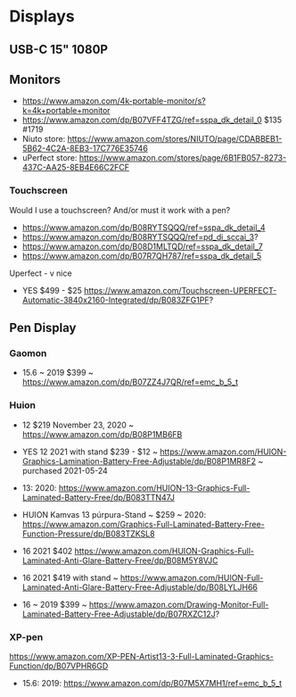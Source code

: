 # Displays


## USB-C 15" 1080P

## Monitors

* https://www.amazon.com/4k-portable-monitor/s?k=4k+portable+monitor
* https://www.amazon.com/dp/B07VFF4TZG/ref=sspa_dk_detail_0 $135 #1719
* Niuto store: https://www.amazon.com/stores/NIUTO/page/CDABBEB1-5B62-4C2A-8EB3-17C776E35746
* uPerfect store: https://www.amazon.com/stores/page/6B1FB057-8273-437C-AA25-8EB4E66C2FCF

### Touchscreen

Would I use a touchscreen? And/or must it work with a pen?

* https://www.amazon.com/dp/B08RYTSQQQ/ref=sspa_dk_detail_4
* https://www.amazon.com/dp/B08RYTSQQQ/ref=pd_di_sccai_3?
* https://www.amazon.com/dp/B08D1MLTQD/ref=sspa_dk_detail_7
* https://www.amazon.com/dp/B07R7QH787/ref=sspa_dk_detail_5


Uperfect - v nice

* YES $499 - $25 https://www.amazon.com/Touchscreen-UPERFECT-Automatic-3840x2160-Integrated/dp/B083ZFG1PF?

## Pen Display

### Gaomon

* 15.6 ~ 2019 $399 ~ https://www.amazon.com/dp/B07ZZ4J7QR/ref=emc_b_5_t

### Huion

* 12 $219 November 23, 2020 ~ https://www.amazon.com/dp/B08P1MB6FB
* YES 12 2021 with stand $239 - $12 ~ https://www.amazon.com/HUION-Graphics-Lamination-Battery-Free-Adjustable/dp/B08P1MR8F2 ~ purchased 2021-05-24

* 13: 2020: https://www.amazon.com/HUION-13-Graphics-Full-Laminated-Battery-Free/dp/B083TTN47J
* HUION Kamvas 13 púrpura-Stand ~ $259 ~ 2020: https://www.amazon.com/Graphics-Full-Laminated-Battery-Free-Function-Pressure/dp/B083TZKSL8


* 16 2021 $402 https://www.amazon.com/HUION-Graphics-Full-Laminated-Anti-Glare-Battery-Free/dp/B08M5Y8VJC
* 16 2021 $419 with stand ~ https://www.amazon.com/HUION-Full-Laminated-Anti-Glare-Battery-Free-Adjustable/dp/B08LYLJH66
* 16 ~ 2019 $399 ~ https://www.amazon.com/Drawing-Monitor-Full-Laminated-Battery-Free-Adjustable/dp/B07RXZC12J?


### XP-pen

https://www.amazon.com/XP-PEN-Artist13-3-Full-Laminated-Graphics-Function/dp/B07VPHR6GD
* 15.6: 2019: https://www.amazon.com/dp/B07M5X7MH1/ref=emc_b_5_t